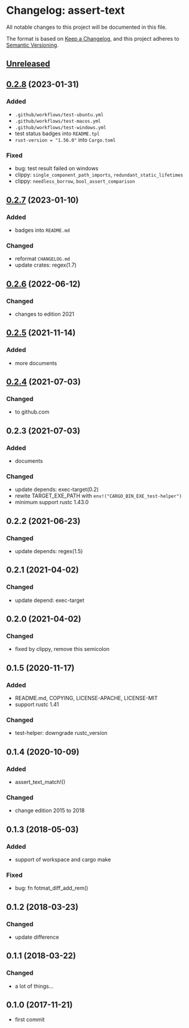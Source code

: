 # Changelog: assert-text

All notable changes to this project will be documented in this file.

The format is based on [Keep a Changelog](https://keepachangelog.com/en/1.0.0/),
and this project adheres to [Semantic Versioning](https://semver.org/spec/v2.0.0.html).

## [Unreleased]


## [0.2.8] (2023-01-31)
### Added
* `.github/workflows/test-ubuntu.yml`
* `.github/workflows/test-macos.yml`
* `.github/workflows/test-windows.yml`
* test status badges into `README.tpl`
* `rust-version = "1.56.0"` into `Cargo.toml`

### Fixed
* bug: test result failed on windows
* clippy: `single_component_path_imports`, `redundant_static_lifetimes`
* clippy: `needless_borrow`, `bool_assert_comparison`

## [0.2.7] (2023-01-10)
### Added
* badges into `README.md`

### Changed
* reformat `CHANGELOG.md`
* update crates: regex(1.7)

## [0.2.6] (2022-06-12)
### Changed
* changes to edition 2021

## [0.2.5] (2021-11-14)
### Added
* more documents

## [0.2.4] (2021-07-03)
### Changed
* to github.com

## 0.2.3 (2021-07-03)
### Added
* documents

### Changed
* update depends: exec-target(0.2)
* rewite TARGET_EXE_PATH with `env!("CARGO_BIN_EXE_test-helper")`
* minimum support rustc 1.43.0

## 0.2.2 (2021-06-23)
### Changed
* update depends: regex(1.5)

## 0.2.1 (2021-04-02)
### Changed
* update depend: exec-target

## 0.2.0 (2021-04-02)
### Changed
* fixed by clippy, remove this semicolon

## 0.1.5 (2020-11-17)
### Added
* README.md, COPYING, LICENSE-APACHE, LICENSE-MIT
* support rustc 1.41

### Changed
* test-helper: downgrade rustc_version

## 0.1.4 (2020-10-09)
### Added
* assert_text_match!()

### Changed
* change edition 2015 to 2018

## 0.1.3 (2018-05-03)
### Added
* support of workspace and cargo make

### Fixed
* bug: fn fotmat_diff_add_rem()

## 0.1.2 (2018-03-23)
### Changed
* update difference

## 0.1.1 (2018-03-22)
### Changed
* a lot of things...

## 0.1.0 (2017-11-21)
* first commit

[Unreleased]: https://github.com/aki-akaguma/assert-text/compare/v0.2.8..HEAD
[0.2.8]: https://github.com/aki-akaguma/assert-text/compare/v0.2.7..v0.2.8
[0.2.7]: https://github.com/aki-akaguma/assert-text/compare/v0.2.6..v0.2.7
[0.2.6]: https://github.com/aki-akaguma/assert-text/compare/v0.2.5..v0.2.6
[0.2.5]: https://github.com/aki-akaguma/assert-text/compare/v0.2.4..v0.2.5
[0.2.4]: https://github.com/aki-akaguma/assert-text/releases/tag/v0.2.4
